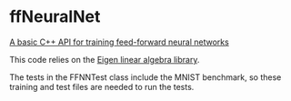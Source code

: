 # ffNeuralNet
<a href="https://charelstoncrabb.github.io/ffNeuralNet/">A basic C++ API for training feed-forward neural networks</a>

This code relies on the <a href="http://eigen.tuxfamily.org/index.php?title=Main_Page">Eigen linear algebra library</a>.

The tests in the FFNNTest class include the MNIST benchmark, so these training and test files are needed to run the tests.
